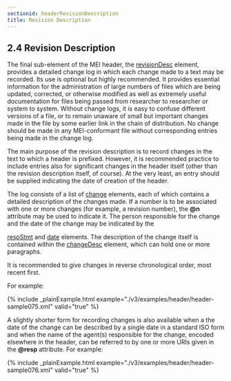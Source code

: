 ```yaml
---
sectionid: headerRevisionDescription
title: Revision Description
---
```



<h2 id="headerRevisionDescription">
   <span class="headingNumber">2.4</span>
   <span class="head">Revision Description</span>
</h2>
The final sub-element of the MEI header, the 
<a class="link_odd_elementSpec" href="/v3/elements/revisionDesc">revisionDesc</a> element,
provides a detailed change log in which each change made to a text may be recorded.
Its use is
optional but highly recommended. It provides essential information for the administration
of
large numbers of files which are being updated, corrected, or otherwise modified as
well as
extremely useful documentation for files being passed from researcher to researcher
or system
to system. Without change logs, it is easy to confuse different versions of a file,
or to
remain unaware of small but important changes made in the file by some earlier link
in the
chain of distribution. No change should be made in any MEI-conformant file without
corresponding entries being made in the change log.



<span class="specList">
   
   <span class="specDesc"></span>
   
   <span class="specDesc"></span>
   
</span>



The main purpose of the revision description is to record changes in the text to which
a
header is prefixed. However, it is recommended practice to include entries also for
significant changes in the header itself (other than the revision description itself,
of
course). At the very least, an entry should be supplied indicating the date of creation
of the
header.

The log consists of a list of 
<a class="link_odd_elementSpec" href="/v3/elements/change">change</a> elements, each of which contains a
detailed description of the changes made. If a number is to be associated with one
or more
changes (for example, a revision number), the **@n** attribute may be used to indicate
it. The person responsible for the change and the date of the change may be indicated
by the

<a class="link_odd_elementSpec" href="/v3/elements/respStmt">respStmt</a> and 
<a class="link_odd_elementSpec" href="/v3/elements/date">date</a> elements. The description of
the change itself is contained within the 
<a class="link_odd_elementSpec" href="/v3/elements/changeDesc">changeDesc</a> element, which can
hold one or more paragraphs.

It is recommended to give changes in reverse chronological order, most recent first.

For example:


{% include _plainExample.html example="./v3/examples/header/header-sample075.xml" valid="true" %}

A slightly shorter form for recording changes is also available when a the date of
the change
can be described by a single date in a standard ISO form and when the name of the
agent(s)
responsible for the change, encoded elsewhere in the header, can be referred to by
one or more
URIs given in the **@resp** attribute. For example:


{% include _plainExample.html example="./v3/examples/header/header-sample076.xml" valid="true" %}

